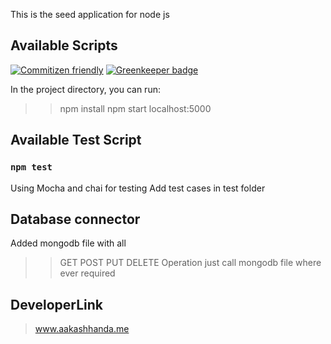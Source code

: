 This is the seed application for node js

## Available Scripts
[![Commitizen friendly](https://img.shields.io/badge/commitizen-friendly-brightgreen.svg)](http://commitizen.github.io/cz-cli/)
[![Greenkeeper badge](https://badges.greenkeeper.io/Aakashdeveloper/create-node-app.svg)](https://greenkeeper.io/)

In the project directory, you can run:
>> npm install
>> npm start
>> localhost:5000

## Available Test Script

### `npm test`
Using Mocha and chai for testing
Add test cases in test folder

## Database connector
Added mongodb file with all 
>> GET 
>> POST 
>> PUT 
>> DELETE
Operation just call mongodb file where ever required

## DeveloperLink
> www.aakashhanda.me
